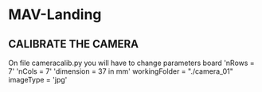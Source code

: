 # MAV-Landing
## CALIBRATE THE CAMERA 
On file cameracalib.py you will have to change parameters board
'nRows = 7'
'nCols = 7'
'dimension = 37 in mm'
workingFolder   = "./camera_01"
imageType       = 'jpg'

